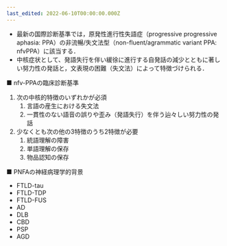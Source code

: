 ```yaml
---
last_edited: 2022-06-10T00:00:00.000Z
---
```





  

- 最新の国際診断基準では，原発性進行性失語症（progressive progressive aphasia: PPA）の非流暢/失文法型（non-fluent/agrammatic variant PPA: nfvPPA）に該当する．
- 中核症状として、発語失行を伴い緩徐に進行する自発話の減少とともに著しい努力性の発話と，文表現の困難（失文法）によって特徴づけられる．  

■ nfv-PPAの臨床診断基準

1. 次の中核的特徴のいずれかが必須
    1. 言語の産生における失文法
    2. 一貫性のない語音の誤りや歪み（発語失行）を伴う辿々しい努力性の発話
2. 少なくとも次の他の3特徴のうち2特徴が必要
    1. 統語理解の障害
    2. 単語理解の保存
    3. 物品認知の保存  

■ PNFAの神経病理学的背景

- FTLD-tau
- FTLD-TDP
- FTLD-FUS
- AD
- DLB
- CBD
- PSP
- AGD
